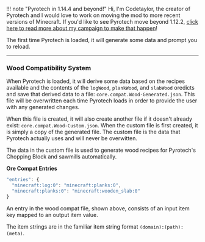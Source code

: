 !!! note "Pyrotech in 1.14.4 and beyond!"
    Hi, I'm Codetaylor, the creator of Pyrotech and I would love to work on moving the mod to more recent versions of Minecraft. If you'd like to see Pyrotech move beyond 1.12.2, [click here to read more about my campaign to make that happen](https://bit.ly/2KaxA3H)!

The first time Pyrotech is loaded, it will generate some data and prompt you to reload.

---

### Wood Compatibility System

When Pyrotech is loaded, it will derive some data based on the recipes available and the contents of the `logWood`, `plankWood`, and `slabWood` oredicts and save that derived data to a file: `core.compat.Wood-Generated.json`. This file will be overwritten each time Pyrotech loads in order to provide the user with any generated changes.

When this file is created, it will also create another file if it doesn't already exist: `core.compat.Wood-Custom.json`. When the custom file is first created, it is simply a copy of the generated file. The custom file is the data that Pyrotech actually uses and will never be overwitten.

The data in the custom file is used to generate wood recipes for Pyrotech's Chopping Block and sawmills automatically.

**Ore Compat Entries**
```js
"entries": {
  "minecraft:log:0": "minecraft:planks:0",
  "minecraft:planks:0": "minecraft:wooden_slab:0"
}
```

An entry in the wood compat file, shown above, consists of an input item key mapped to an output item value.

The item strings are in the familiar item string format `(domain):(path):(meta)`.
